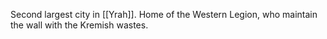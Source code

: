Second largest city in [[Yrah]]. Home of the Western Legion, who maintain the wall with the Kremish wastes.

